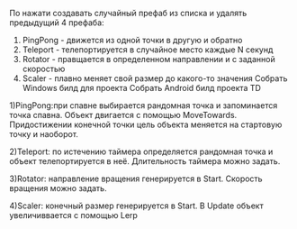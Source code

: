 По нажати создавать случайный префаб из списка и удалять предыдущий 4 префаба:

1) PingPong - движется из одной точки в другую и обратно
2) Teleport - телепортируется в случайное место каждые N секунд
3) Rotator - правщается в определенном направлении и с заданной скоростью
4) Scaler - плавно меняет свой размер до какого-то значения Собрать Windows билд для проекта Собрать Android билд проекта TD

1)PingPong:при спавне выбирается рандомная точка и запоминается точка спавна. Объект двигается с помощью MoveTowards. Придостижении конечной точки цель объекта меняется на стартовую точку и наоборот.

2)Teleport: по истечению таймера определяется рандомная точка и объект телепортируется в неё. Длительность таймера можно задать.

3)Rotator: направление вращения генерируется в Start. Скорость вращения можно задать.

4)Scaler: конечный размер генерируется в Start. В Update объект увеличиввается с помощью Lerp
